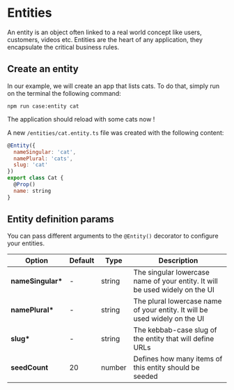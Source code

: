 # Entities

An entity is an object often linked to a real world concept like users, customers, videos etc. Entities are the heart of any application, they encapsulate the critical business rules.

## Create an entity

In our example, we will create an app that lists cats. To do that, simply run on the terminal the following command:

```
npm run case:entity cat
```

The application should reload with some cats now !

A new `/entities/cat.entity.ts` file was created with the following content:

```js
@Entity({
  nameSingular: 'cat',
  namePlural: 'cats',
  slug: 'cat'
})
export class Cat {
  @Prop()
  name: string
}
```

## Entity definition params

You can pass different arguments to the `@Entity()` decorator to configure your entities.

| Option             | Default | Type   | Description                                                                  |
| ------------------ | ------- | ------ | ---------------------------------------------------------------------------- |
| **nameSingular\*** | -       | string | The singular lowercase name of your entity. It will be used widely on the UI |
| **namePlural\***   | -       | string | The plural lowercase name of your entity. It will be used widely on the UI   |
| **slug\***         | -       | string | The kebbab-case slug of the entity that will define URLs                     |
| **seedCount**      | 20      | number | Defines how many items of this entity should be seeded                       |
